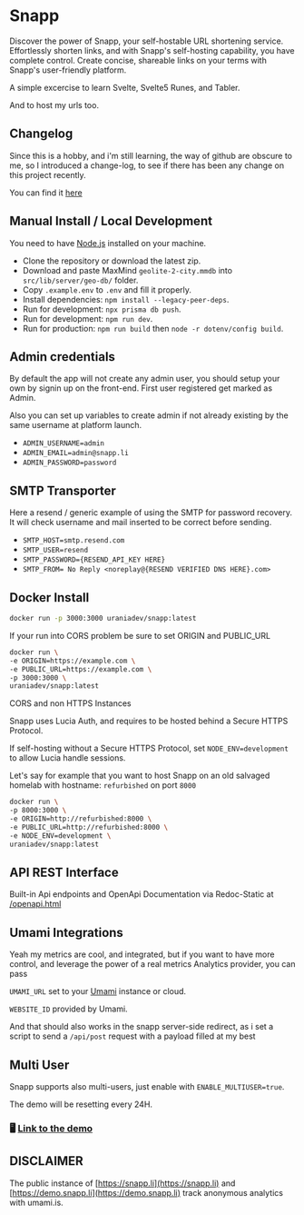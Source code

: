 # Snapp

Discover the power of Snapp, your self-hostable URL shortening service. Effortlessly shorten links, and with Snapp's self-hosting capability, you have complete control. Create concise, shareable links on your terms with Snapp's user-friendly platform.

A simple excercise to learn Svelte, Svelte5 Runes, and Tabler.

And to host my urls too.

## Changelog

Since this is a hobby, and i'm still learning, the way of github are obscure to me, so I introduced a change-log,
to see if there has been any change on this project recently.

You can find it [here](https://github.com/urania-dev/snapp/blob/main/CHANGELOG.md)

## Manual Install / Local Development

You need to have [Node.js](https://nodejs.org) installed on your machine.

- Clone the repository or download the latest zip.
- Download and paste MaxMind `geolite-2-city.mmdb` into `src/lib/server/geo-db/` folder.
- Copy `.example.env` to `.env` and fill it properly.
- Install dependencies: `npm install --legacy-peer-deps`.
- Run for development: `npx prisma db push`.
- Run for development: `npm run dev`.
- Run for production: `npm run build` then `node -r dotenv/config build`.

## Admin credentials

By default the app will not create any admin user, you should setup your own by signin up on the front-end.
First user registered get marked as Admin.

Also you can set up variables to create admin if not already existing by the same username at platform launch.

- `ADMIN_USERNAME=admin`
- `ADMIN_EMAIL=admin@snapp.li`
- `ADMIN_PASSWORD=password`

## SMTP Transporter 
Here a resend / generic example of using the SMTP for password recovery. It will check username and mail inserted to be correct before sending.

- `SMTP_HOST=smtp.resend.com`
- `SMTP_USER=resend`
- `SMTP_PASSWORD={RESEND_API_KEY HERE}`
- `SMTP_FROM= No Reply <noreplay@{RESEND VERIFIED DNS HERE}.com>`

## Docker Install

```bash
docker run -p 3000:3000 uraniadev/snapp:latest
```

If your run into CORS problem be sure to set ORIGIN and PUBLIC_URL

```bash
docker run \
-e ORIGIN=https://example.com \
-e PUBLIC_URL=https://example.com \
-p 3000:3000 \
uraniadev/snapp:latest
```

CORS and non HTTPS Instances

Snapp uses Lucia Auth, and requires to be hosted behind a Secure HTTPS Protocol.

If self-hosting without a Secure HTTPS Protocol, set `NODE_ENV=development` to allow Lucia handle sessions.

Let's say for example that you want to host Snapp on an old salvaged homelab with hostname: `refurbished` on port `8000`

```bash
docker run \
-p 8000:3000 \
-e ORIGIN=http://refurbished:8000 \
-e PUBLIC_URL=http://refurbished:8000 \
-e NODE_ENV=development \
uraniadev/snapp:latest
```

## API REST Interface

Built-in Api endpoints and OpenApi Documentation via Redoc-Static at [/openapi.html](http://snapp.li/openapi.html)

## Umami Integrations

Yeah my metrics are cool, and integrated, but if you want to have more control, and leverage the power of a real metrics Analytics provider, you can pass

`UMAMI_URL` set to your [Umami](https://umami.js) instance or cloud.

`WEBSITE_ID` provided by Umami.

And that should also works in the snapp server-side redirect, as i set a script to send a `/api/post` request with a payload filled at my best

## Multi User

Snapp supports also multi-users, just enable with `ENABLE_MULTIUSER=true`.

The demo will be resetting every 24H.

### 🖥️ [Link to the demo](https://demo.snapp.li)

## DISCLAIMER

The public instance of [https://snapp.li](https://snapp.li) and [https://demo.snapp.li](https://demo.snapp.li) track anonymous analytics with umami.is.
